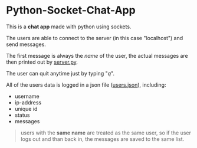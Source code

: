 # Python-Socket-Chat-App

This is a **chat app** made with python using sockets.

The users are able to connect to the server (in this case "localhost") and send messages. 

The first message is always the *name* of the user, the actual messages are then printed out by [server.py](https://github.com/TLado/python-socket-chat-app/blob/main/server.py).

The user can quit anytime just by typing "*q*". 

All of the users data is logged in a json file ([users.json](https://github.com/TLado/python-socket-chat-app/blob/main/users.json)), including: 
- username
- ip-address
- unique id
- status
- messages

> users with the **same name** are treated as the same user, so if the user logs out and than back in, the messages are saved to the same list.